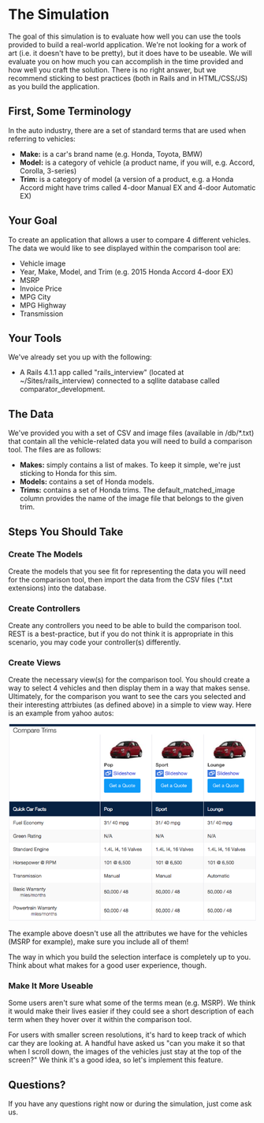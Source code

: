 
# The Simulation

The goal of this simulation is to evaluate how well you can use the tools provided to build a real-world application. We're not looking for a work of art (i.e. it doesn't have to be pretty), but it does have to be useable. We will evaluate you on how much you can accomplish in the time provided and how well you craft the solution. There is no right answer, but we recommend sticking to best practices (both in Rails and in HTML/CSS/JS) as you build the application.

## First, Some Terminology

In the auto industry, there are a set of standard terms that are used when referring to vehicles:

*   **Make:** is a car's brand name (e.g. Honda, Toyota, BMW)
*   **Model:** is a category of vehicle (a product name, if you will, e.g. Accord, Corolla, 3-series)
*   **Trim:** is a category of model (a version of a product, e.g. a Honda Accord might have trims called 4-door Manual EX and 4-door Automatic EX)

## Your Goal

To create an application that allows a user to compare 4 different vehicles. The data we would like to see displayed within the comparison tool are:

*   Vehicle image
*   Year, Make, Model, and Trim (e.g. 2015 Honda Accord 4-door EX)
*   MSRP
*   Invoice Price
*   MPG City
*   MPG Highway
*   Transmission

## Your Tools

We've already set you up with the following:

*   A Rails 4.1.1 app called "rails_interview" (located at ~/Sites/rails_interview) connected to a sqllite database called comparator_development.

## The Data

We've provided you with a set of CSV and image files (available in /db/*.txt) that contain all the vehicle-related data you will need to build a comparison tool. The files are as follows:

*   **Makes:** simply contains a list of makes. To keep it simple, we're just sticking to Honda for this sim.
*   **Models:** contains a set of Honda models.
*   **Trims:** contains a set of Honda trims. The default_matched_image column provides the name of the image file that belongs to the given trim.

## Steps You Should Take

### Create The Models

Create the models that you see fit for representing the data you will need for the comparison tool, then import the data from the CSV files (*.txt extensions) into the database.

### Create Controllers

Create any controllers you need to be able to build the comparison tool. REST is a best-practice, but if you do not think it is appropriate in this scenario, you may code your controller(s) differently.

### Create Views

Create the necessary view(s) for the comparison tool. You should create a way to select 4 vehicles and then display them in a way that makes sense. Ultimately, for the comparison you want to see the cars you selected and their interesting attrbiutes (as defined above) in a simple to view way.  Here is an example from yahoo autos:

<img src='public/images/rails_interview_compare.png'></img>

The example above doesn't use all the attributes we have for the vehicles (MSRP for example), make sure you include all of them!

The way in which you build the selection interface is completely up to you. Think about what makes for a good user experience, though.

### Make It More Useable

Some users aren't sure what some of the terms mean (e.g. MSRP). We think it would make their lives easier if they could see a short description of each term when they hover over it within the comparison tool.

For users with smaller screen resolutions, it's hard to keep track of which car they are looking at. A handful have asked us "can you make it so that when I scroll down, the images of the vehicles just stay at the top of the screen?" We think it's a good idea, so let's implement this feature.

## Questions?

If you have any questions right now or during the simulation, just come ask us.

  </div>

</body>
</html>
